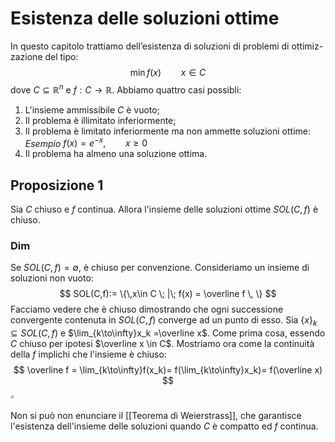 # Esistenza delle soluzioni ottime
In questo capitolo trattiamo dell’esistenza di soluzioni di problemi di ottimiz-
zazione del tipo:
$$
\min f(x)\qquad x \in C
$$
dove $C \subseteq \mathbb{R}^n$ e $f: C \to \mathbb{R}$.
Abbiamo quattro casi possibli:
1. L'insieme ammissibile $C$ è vuoto;
2. Il problema è illimitato inferiormente;
3. Il problema è limitato inferiormente ma non ammette soluzioni ottime:
_Esempio_
$f(x)=e^{-x}, \qquad x \geq 0$
4. Il problema ha almeno una soluzione ottima.

## Proposizione 1
Sia $C$ chiuso e $f$ continua. Allora l'insieme delle soluzioni ottime $SOL(C,f)$ è chiuso.
### Dim
Se $SOL(C,f) = \emptyset$, è chiuso per convenzione. Consideriamo un insieme di soluzioni non vuoto:
$$
SOL(C,f):= \{\,x\in C \; |\; f(x) = \overline f \, \}
$$
Facciamo vedere che è chiuso dimostrando che ogni successione convergente contenuta in $SOL(C,f)$ converge ad un punto di esso. Sia $\{x\}_k \subseteq SOL(C,f)$ e $\lim_{k\to\infty}x_k =\overline x$.
Come prima cosa, essendo $C$ chiuso per ipotesi $\overline x \in C$. Mostriamo ora come la continuità della $f$ implichi che l'insieme è chiuso:
$$
\overline f = \lim_{k\to\infty}f(x_k)= f(\lim_{k\to\infty}x_k)= f(\overline x)
$$
$\square$

Non si può non enunciare il [[Teorema di Weierstrass]], che garantisce l'esistenza dell'insieme delle soluzioni quando $C$ è compatto ed $f$ continua.

